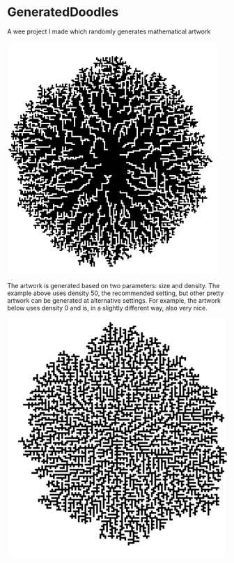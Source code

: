# GeneratedDoodles
A wee project I made which randomly generates mathematical artwork

![Density 50](https://raw.githubusercontent.com/pbsinclair42/GeneratedDoodles/master/Examples/Density50%20eg1.PNG)

The artwork is generated based on two parameters: size and density.  The example above uses density 50, the recommended setting, but other pretty artwork can be generated at alternative settings.  For example, the artwork below uses density 0 and is, in a slightly different way, also very nice.  

![Density 0](https://raw.githubusercontent.com/pbsinclair42/GeneratedDoodles/master/Examples/Density0%20eg3.PNG)
